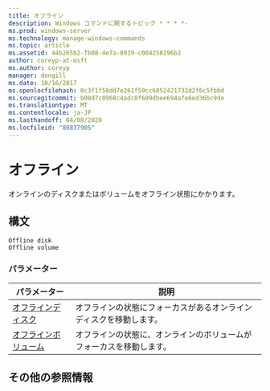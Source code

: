 ```yaml
---
title: オフライン
description: Windows コマンドに関するトピック * * * *-
ms.prod: windows-server
ms.technology: manage-windows-commands
ms.topic: article
ms.assetid: 44b265b2-fb08-4e7a-8939-c004258196b2
author: coreyp-at-msft
ms.author: coreyp
manager: dongill
ms.date: 10/16/2017
ms.openlocfilehash: 0c3f1f58dd7e261f59cc6052421732d2f6c5fbbd
ms.sourcegitcommit: b00d7c8968c4adc8f699dbee694afe6ed36bc9de
ms.translationtype: MT
ms.contentlocale: ja-JP
ms.lasthandoff: 04/08/2020
ms.locfileid: "80837905"
---
```

# <a name="offline"></a>オフライン



オンラインのディスクまたはボリュームをオフライン状態にかかります。

## <a name="syntax"></a>構文

```
Offline disk
Offline volume
```

### <a name="parameters"></a>パラメーター

|パラメーター|説明|
|---------|-----------|
|[オフラインディスク](offline-disk.md)|オフラインの状態にフォーカスがあるオンライン ディスクを移動します。|
|[オフラインボリューム](offline-volume.md)|オフラインの状態に、オンラインのボリュームがフォーカスを移動します。|

## <a name="additional-references"></a>その他の参照情報

